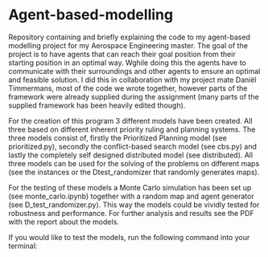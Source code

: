 # Agent-based-modelling
Repository containing and briefly explaining the code to my agent-based modelling project for my Aerospace Engineering master. The goal of the project is to have agents that can reach their goal position from their starting position in an optimal way. Wghile doing this the agents have to communicate with their surroundings and other agents to ensure an optimal and feasible solution. I did this in collaboration with my project mate Daniël Timmermans, most of the code we wrote together, however parts of the framework were already supplied during the assignment (many parts of the supplied framework has been heavily edited though). 

For the creation of this program 3 different models have been created. All three based on different inherent priority ruling and planning systems. The three models consist of, firstly the Prioritized Planning model (see prioritized.py), secondly the conflict-based search model (see cbs.py) and lastly the completely self designed distributed model (see distributed). All three models can be used for the solving of the problems on different maps (see the instances or the Dtest_randomizer that randomly generates maps).

For the testing of these models a Monte Carlo simulation has been set up (see monte_carlo.ipynb) together with a random map and agent generator (see D_test_randomizer.py). This way the models could be vividly tested for robustness and performance. For further analysis and results see the PDF with the report about the models.

If you would like to test the models, run the following command into your terminal:

